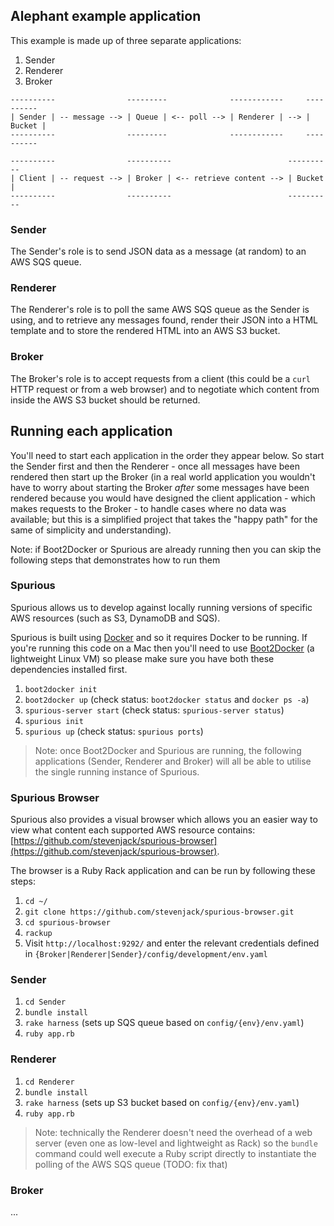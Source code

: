## Alephant example application

This example is made up of three separate applications:

1. Sender
2. Renderer
3. Broker

```
----------                ---------              ------------     ----------
| Sender | -- message --> | Queue | <-- poll --> | Renderer | --> | Bucket |
----------                ---------              ------------     ----------

----------                ----------                          ----------
| Client | -- request --> | Broker | <-- retrieve content --> | Bucket |
----------                ----------                          ----------
```

### Sender

The Sender's role is to send JSON data as a message (at random) to an AWS SQS queue.

### Renderer

The Renderer's role is to poll the same AWS SQS queue as the Sender is using, and to retrieve any messages found, render their JSON into a HTML template and to store the rendered HTML into an AWS S3 bucket.

### Broker

The Broker's role is to accept requests from a client (this could be a `curl` HTTP request or from a web browser) and to negotiate which content from inside the AWS S3 bucket should be returned.

## Running each application

You'll need to start each application in the order they appear below. So start the Sender first and then the Renderer - once all messages have been rendered then start up the Broker (in a real world application you wouldn't have to worry about starting the Broker *after* some messages have been rendered because you would have designed the client application - which makes requests to the Broker - to handle cases where no data was available; but this is a simplified project that takes the "happy path" for the same of simplicity and understanding).

Note: if Boot2Docker or Spurious are already running then you can skip the following steps that demonstrates how to run them

### Spurious

Spurious allows us to develop against locally running versions of specific AWS resources (such as S3, DynamoDB and SQS).

Spurious is built using [Docker](https://www.docker.com/) and so it requires Docker to be running. If you're running this code on a Mac then you'll need to use [Boot2Docker](http://boot2docker.io/) (a lightweight Linux VM) so please make sure you have both these dependencies installed first.

1. `boot2docker init`
2. `boot2docker up` (check status: `boot2docker status` and `docker ps -a`)
3. `spurious-server start` (check status: `spurious-server status`)
4. `spurious init`
5. `spurious up` (check status: `spurious ports`)

> Note: once Boot2Docker and Spurious are running, the following applications (Sender, Renderer and Broker) will all be able to utilise the single running instance of Spurious.

### Spurious Browser

Spurious also provides a visual browser which allows you an easier way to view what content each supported AWS resource contains: [https://github.com/stevenjack/spurious-browser](https://github.com/stevenjack/spurious-browser).

The browser is a Ruby Rack application and can be run by following these steps:

1. `cd ~/`
2. `git clone https://github.com/stevenjack/spurious-browser.git`
3. `cd spurious-browser`
4. `rackup`
5. Visit `http://localhost:9292/` and enter the relevant credentials defined in `{Broker|Renderer|Sender}/config/development/env.yaml`

### Sender

1. `cd Sender`
2. `bundle install`
3. `rake harness` (sets up SQS queue based on `config/{env}/env.yaml`)
4. `ruby app.rb`

### Renderer

1. `cd Renderer`
2. `bundle install`
3. `rake harness` (sets up S3 bucket based on `config/{env}/env.yaml`)
4. `ruby app.rb`

> Note: technically the Renderer doesn't need the overhead of a web server (even one as low-level and lightweight as Rack) so the `bundle` command could well execute a Ruby script directly to instantiate the polling of the AWS SQS queue (TODO: fix that)

### Broker

...

